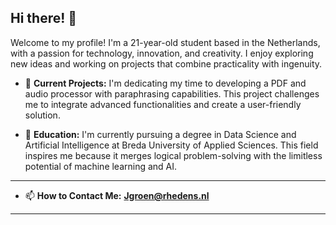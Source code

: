 ## Hi there! 👋

Welcome to my profile! I'm a 21-year-old student based in the Netherlands, with a passion for technology, innovation, and creativity. I enjoy exploring new ideas and working on projects that combine practicality with ingenuity.

- 🔭 **Current Projects:** I'm dedicating my time to developing a PDF and audio processor with paraphrasing capabilities. This project challenges me to integrate advanced functionalities and create a user-friendly solution.
  
- 🌱 **Education:** I'm currently pursuing a degree in Data Science and Artificial Intelligence at Breda University of Applied Sciences. This field inspires me because it merges logical problem-solving with the limitless potential of machine learning and AI.

---

- 📫 **How to Contact Me:** **Jgroen@rhedens.nl**

---
